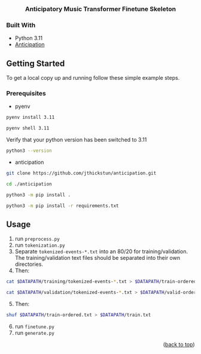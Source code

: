 <!-- Improved compatibility of back to top link: See: https://github.com/othneildrew/Best-README-Template/pull/73 -->
<a id="readme-top"></a>
<!--
*** Thanks for checking out the Best-README-Template. If you have a suggestion
*** that would make this better, please fork the repo and create a pull request
*** or simply open an issue with the tag "enhancement".
*** Don't forget to give the project a star!
*** Thanks again! Now go create something AMAZING! :D
-->

<!-- PROJECT SHIELDS -->
<!--
*** I'm using markdown "reference style" links for readability.
*** Reference links are enclosed in brackets [ ] instead of parentheses ( ).
*** See the bottom of this document for the declaration of the reference variables
*** for contributors-url, forks-url, etc. This is an optional, concise syntax you may use.
*** https://www.markdownguide.org/basic-syntax/#reference-style-links
-->

<h3 align="center">Anticipatory Music Transformer Finetune Skeleton</h3>

### Built With

* Python 3.11
* [Anticipation](https://github.com/jthickstun/anticipation)

<!-- GETTING STARTED -->
## Getting Started

To get a local copy up and running follow these simple example steps.

### Prerequisites
* pyenv
```sh
pyenv install 3.11
```
```sh
pyenv shell 3.11
```
Verify that your python version has been switched to 3.11
```sh
python3 --version
```

* anticipation
```sh
git clone https://github.com/jthickstun/anticipation.git
```
```sh
cd ./anticipation
```
```sh
python3 -m pip install .
```
```sh
python3 -m pip install -r requirements.txt
```
  
<!-- USAGE EXAMPLES -->
## Usage

1. run ``preprocess.py``
2. run ``tokenization.py``
3. Separate ``tokenized-events-*.txt`` into an 80/20 for training/validation. The training/validation text files should be separated into their own directories.
4. Then:
 ```sh
 cat $DATAPATH/training/tokenized-events-*.txt > $DATAPATH/train-ordered.txt
  ```
   ```sh
  cat $DATAPATH/validation/tokenized-events-*.txt > $DATAPATH/valid-ordered.txt
  ```
5. Then:
 ```sh
shuf $DATAPATH/train-ordered.txt > $DATAPATH/train.txt
  ```
6. run ``finetune.py``
7. run ``generate.py``
<p align="right">(<a href="#readme-top">back to top</a>)</p>


